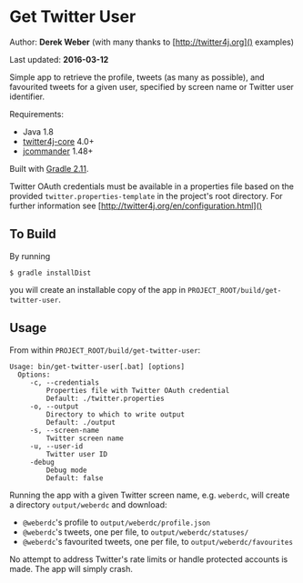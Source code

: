 # Get Twitter User

Author: **Derek Weber** (with many thanks to [http://twitter4j.org]() examples)

Last updated: **2016-03-12**

Simple app to retrieve the profile, tweets (as many as possible), and favourited
tweets for a given user, specified by screen name or Twitter user identifier.

Requirements:
 + Java 1.8
 + [twitter4j-core](http://twitter4j.org) 4.0+
 + [jcommander](http://jcommander.org) 1.48+

Built with [Gradle 2.11](http://gradle.org).

Twitter OAuth credentials must be available in a properties file based on the
provided `twitter.properties-template` in the project's root directory. For further
information see [http://twitter4j.org/en/configuration.html]()

## To Build

By running

`$ gradle installDist`

you will create an installable copy of the app in `PROJECT_ROOT/build/get-twitter-user`.

## Usage
From within `PROJECT_ROOT/build/get-twitter-user`:
```
Usage: bin/get-twitter-user[.bat] [options]
  Options:
     -c, --credentials
         Properties file with Twitter OAuth credential
         Default: ./twitter.properties
     -o, --output
         Directory to which to write output
         Default: ./output
     -s, --screen-name
         Twitter screen name
     -u, --user-id
         Twitter user ID
     -debug
         Debug mode
         Default: false
```

Running the app with a given Twitter screen name, e.g. `weberdc`, will create
a directory `output/weberdc` and download:

 + `@weberdc`'s profile to `output/weberdc/profile.json`
 + `@weberdc`'s tweets, one per file, to `output/weberdc/statuses/`
 + `@weberdc`'s favourited tweets, one per file, to `output/weberdc/favourites`

No attempt to address Twitter's rate limits or handle protected accounts is made.
The app will simply crash.